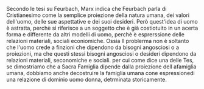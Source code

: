 Secondo le tesi su Feurbach, Marx indica che Feurbach parla di Cristianesimo come la semplice proiezione della natura umana, dei valori dell'uomo, delle sue aspettative e dei suoi desideri. Però quest'idea di uomo è astratta, perchè si riferisce a un soggetto che è già costiotuito in un acerta forma e differente da altri modelli di uomo, perchè è esprerssione delle relazioni materiali, sociali econiomiche.
Ossia Il problerma non è soltanto che l'uomo crede a finzioni che dipendono  da bisogni angosciosi o a proiezioni, ma che questi stessi bisogni angosciosi o desideri dipendono da relazioni materiali, seconomiche e sociali.
per cui come dice una delle Tes, se dimostriamo che a Sacra Famiglia dipende dalla proiezione dell afamiglia umana, dobbiamo anche decostruire la famiglia umana cone espressionedi una relazione di dominio uomo donna, detrminata storicamente.